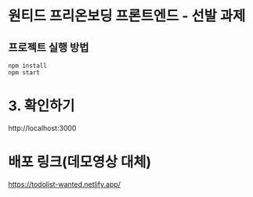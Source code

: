 # 원티드 프리온보딩 프론트엔드 - 선발 과제

## 프로젝트 실행 방법
```
npm install
npm start
```

# 3. 확인하기
http://localhost:3000

# 배포 링크(데모영상 대체)
https://todolist-wanted.netlify.app/

